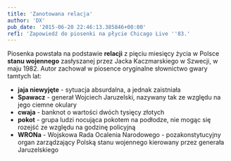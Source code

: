 ```yaml
---
title: 'Zanotowana relacja'
author: 'DX'
pub_date: '2015-06-20 22:46:13.385846+00:00'
ref1: 'Zapowiedź do piosenki na płycie Chicago Live ''83.'
---
```


Piosenka powstała na podstawie **relacji** z pięciu miesięcy życia w Polsce **stanu wojennego** zasłyszanej przez Jacka Kaczmarskiego w Szwecji, w maju 1982. Autor zachował w piosence oryginalne słownictwo gwary tamtych lat:

- **jaja niewyjęte** \- sytuacja absurdalna, a jednak zaistniała
 - **Spawacz** \- generał Wojciech Jaruzelski, nazywany tak ze względu na jego ciemne okulary
 - **cwaja** \- banknot o wartości dwóch tysięcy złotych
 - **pokot** \- grupa ludzi nocująca pokotem na podłodze, nie mogąc się rozejść ze względu na godzinę policyjną
 - **WRONa** \- Wojskowa Rada Ocalenia Narodowego \- pozakonstytucyjny organ zarządzający Polską stanu wojennego kierowany przez generała Jaruzelskiego